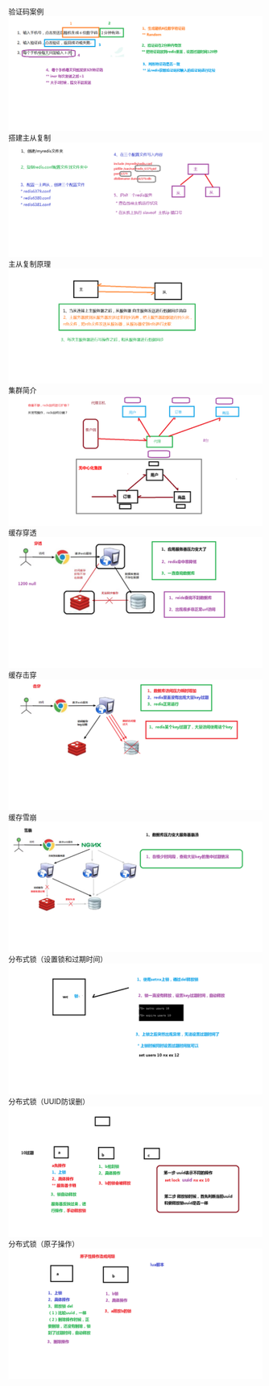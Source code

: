 # 

验证码案例
![验证码案例](./_media/01-验证码案例.png)
搭建主从复制
![搭建主从复制](./_media/02-搭建主从复制.png)
主从复制原理
![主从复制原理](./_media/03-主从复制原理.png)
集群简介
![集群简介](./_media/04-集群简介.png)
缓存穿透
![缓存穿透](./_media/05-缓存穿透.png)
缓存击穿
![缓存击穿](./_media/06-缓存击穿.png)
缓存雪崩
![缓存雪崩](./_media/07-缓存雪崩.png)
分布式锁（设置锁和过期时间）
![分布式锁（设置锁和过期时间）](./_media/08-分布式锁（设置锁和过期时间）.png)
分布式锁（UUID防误删）
![分布式锁（UUID防误删）](./_media/09-分布式锁（UUID防误删）.png)
分布式锁（原子操作）
![分布式锁（原子操作](./_media/10-分布式锁（原子操作）.png)